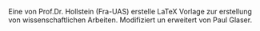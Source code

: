 Eine von Prof.Dr. Hollstein (Fra-UAS) erstelle LaTeX Vorlage zur erstellung von wissenschaftlichen Arbeiten.
Modifiziert un erweitert von Paul Glaser.